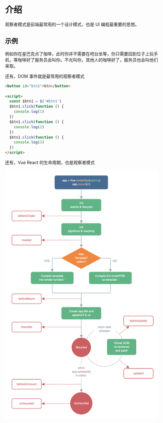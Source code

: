 # 介绍

观察者模式是前端最常用的一个设计模式，也是 UI 编程最重要的思想。

## 示例

例如你在星巴克点了咖啡，此时你并不需要在吧台坐等，你只需要回到位子上玩手机，等咖啡好了服务员会叫你。不光叫你，其他人的咖啡好了，服务员也会叫他们来取。

还有，DOM 事件就是最常用的观察者模式

```html
<button id="btn1">btn</button>

<script>
  const $btn1 = $('#btn1')
  $btn1.click(function () {
    console.log(1)
  })
  $btn1.click(function () {
    console.log(2)
  })
  $btn1.click(function () {
    console.log(3)
  })
</script>
```

还有，Vue React 的生命周期，也是观察者模式

![](./img/vue-生命周期.png)
